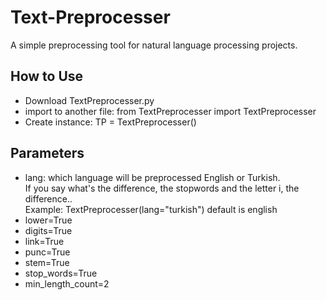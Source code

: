 # Text-Preprocesser
A simple preprocessing tool for natural language processing projects.

## How to Use

- Download TextPreprocesser.py
- import to another file: from TextPreprocesser import TextPreprocesser
- Create instance: TP = TextPreprocesser()

## Parameters

- lang: which language will be preprocessed English or Turkish.<br/>If you say what's the difference, the stopwords and the letter i, the difference..<br/>Example: TextPreprocesser(lang="turkish") default is english 
- lower=True
- digits=True
- link=True
- punc=True
- stem=True
- stop_words=True
- min_length_count=2
